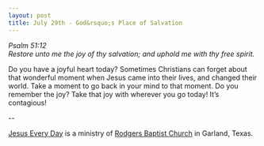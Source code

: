 ```yaml
---
layout: post
title: July 29th - God&rsquo;s Place of Salvation
---
```


_Psalm 51:12  
Restore unto me the joy of thy salvation; and uphold me with thy
free spirit._

Do you have a joyful heart today? Sometimes Christians can forget
about that wonderful moment when Jesus came into their lives, and
changed their world. Take a moment to go back in your mind to that
moment. Do you remember the joy? Take that joy with wherever you go
today! It&rsquo;s contagious!

 --

<a href=http://jesuseveryday.net>Jesus Every Day</a> is a ministry of <a href=http://rodgersbaptist.net>Rodgers Baptist Church</a> in Garland, Texas.
